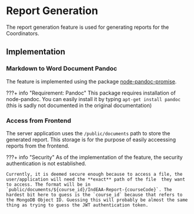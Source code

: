 # Report Generation
The report generation feature is used for generating reports for the Coordinators.

## Implementation

### Markdown to Word Document Pandoc
The feature is implemented using the package [node-pandoc-promise](https://github.com/asaf050/node-pandoc-promise).

???+ info "Requirement: Pandoc"
    This package requires installation of node-pandoc. You can easily install it by typing `apt-get install pandoc` (this is sadly not documented in the original documentation)

### Access from Frontend
The server application uses the `/public/documents` path to store the generated report. This storage is for the purpose of easily acceessing reports from the frontend.

???+ info "Security"
    As of the implementation of the feature, the security authentication is not established.

    Currently, it is deemed secure enough because to access a file, the user/application will need the **exact** path of the file  they want to access. The format will be in `public/documents/${course_id}/IndEAA-Report-{courseCode}`. The hardest bit here to guess is the `course_id` because that refers to the MongoDB Object ID. Guessing this will probably be almost the same thing as trying to guess the JWT authentication token.